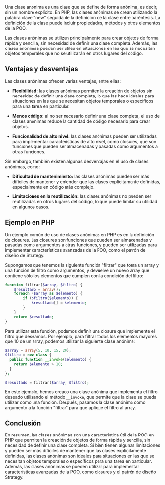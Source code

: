 Una clase anónima es una clase que se define de forma anónima, es decir, sin un nombre explícito. En PHP, las clases anónimas se crean utilizando la palabra clave "new" seguida de la definición de la clase entre paréntesis. La definición de la clase puede incluir propiedades, métodos y otros elementos de la POO.

Las clases anónimas se utilizan principalmente para crear objetos de forma rápida y sencilla, sin necesidad de definir una clase completa. Además, las clases anónimas pueden ser útiles en situaciones en las que se necesitan objetos temporales que no se utilizarán en otros lugares del código.

## Ventajas y desventajas
Las clases anónimas ofrecen varias ventajas, entre ellas:

- **Flexibilidad:** las clases anónimas permiten la creación de objetos sin necesidad de definir una clase completa, lo que las hace ideales para situaciones en las que se necesitan objetos temporales o específicos para una tarea en particular.

- **Menos código:** al no ser necesario definir una clase completa, el uso de clases anónimas reduce la cantidad de código necesario para crear objetos.

- **Funcionalidad de alto nivel:** las clases anónimas pueden ser utilizadas para implementar características de alto nivel, como closures, que son funciones que pueden ser almacenadas y pasadas como argumentos a otras funciones.

Sin embargo, también existen algunas desventajas en el uso de clases anónimas, como:

- **Dificultad de mantenimiento:** las clases anónimas pueden ser más difíciles de mantener y entender que las clases explícitamente definidas, especialmente en código más complejo.

- **Limitaciones en la reutilización:** las clases anónimas no pueden ser reutilizadas en otros lugares del código, lo que puede limitar su utilidad en algunos casos.

## Ejemplo en PHP
Un ejemplo común de uso de clases anónimas en PHP es en la definición de closures. Las closures son funciones que pueden ser almacenadas y pasadas como argumentos a otras funciones, y pueden ser utilizadas para implementar características avanzadas de la POO, como el patrón de diseño de Strategy.

Supongamos que tenemos la siguiente función "filtrar" que toma un array y una función de filtro como argumentos, y devuelve un nuevo array que contiene sólo los elementos que cumplen con la condición del filtro:
```php
function filtrar($array, $filtro) {
    $resultado = array();
    foreach ($array as $elemento) {
        if ($filtro($elemento)) {
            $resultado[] = $elemento;
        }
    }
    return $resultado;
}

```
Para utilizar esta función, podemos definir una closure que implemente el filtro que deseamos. Por ejemplo, para filtrar todos los elementos mayores que 10 de un array, podemos utilizar la siguiente clase anónima:
```php
$array = array(5, 10, 15, 20);
$filtro = new class {
  public function __invoke($elemento) {
    return $elemento > 10;
  }
};

$resultado = filtrar($array, $filtro);
```

En este ejemplo, hemos creado una clase anónima que implementa el filtro deseado utilizando el método `__invoke`, que permite que la clase se pueda utilizar como una función. Después, pasamos la clase anónima como argumento a la función "filtrar" para que aplique el filtro al array.

## Conclusión

En resumen, las clases anónimas son una característica útil de la POO en PHP que permiten la creación de objetos de forma rápida y sencilla, sin necesidad de definir una clase completa. Si bien tienen algunas limitaciones y pueden ser más difíciles de mantener que las clases explícitamente definidas, las clases anónimas son ideales para situaciones en las que se necesitan objetos temporales o específicos para una tarea en particular. Además, las clases anónimas se pueden utilizar para implementar características avanzadas de la POO, como closures y el patrón de diseño Strategy.
